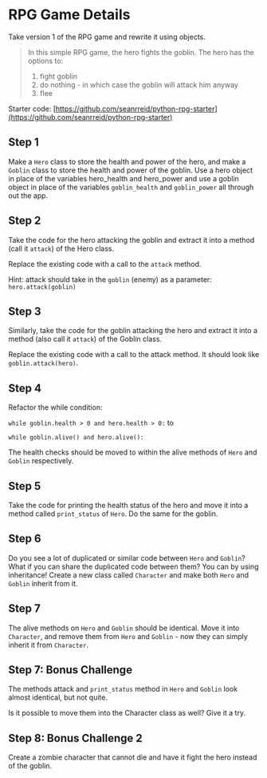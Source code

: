 # RPG Game Details

Take version 1 of the RPG game and rewrite it using objects.

> In this simple RPG game, the hero fights the goblin.
> The hero has the options to:
>
>    1. fight goblin
>    2. do nothing - in which case the goblin will attack him anyway
>    3. flee

Starter code: [https://github.com/seanrreid/python-rpg-starter](https://github.com/seanrreid/python-rpg-starter)

## Step 1

Make a `Hero` class to store the health and power of the hero, and make a `Goblin` class to store the health and power of the goblin. Use a hero object in place of the variables hero_health and hero_power and use a goblin object in place of the variables `goblin_health` and `goblin_power` all through out the app.

## Step 2

Take the code for the hero attacking the goblin and extract it into a method (call it `attack`) of the Hero class.

Replace the existing code with a call to the `attack` method.

Hint: attack should take in the `goblin` (enemy) as a parameter: `hero.attack(goblin)`

## Step 3

Similarly, take the code for the goblin attacking the hero and extract it into a method (also call it `attack`) of the Goblin class.

Replace the existing code with a call to the attack method. It should look like `goblin.attack(hero)`.

## Step 4

Refactor the while condition:

`while goblin.health > 0 and hero.health > 0:`
to

`while goblin.alive() and hero.alive():`

The health checks should be moved to within the alive methods of `Hero` and `Goblin` respectively.

## Step 5

Take the code for printing the health status of the hero and move it into a method called `print_status` of `Hero`. Do the same for the goblin.

## Step 6

Do you see a lot of duplicated or similar code between `Hero` and `Goblin`? What if you can share the duplicated code between them? You can by using inheritance! Create a new class called `Character` and make both `Hero` and `Goblin` inherit from it.

## Step 7

The alive methods on `Hero` and `Goblin` should be identical. Move it into `Character`, and remove them from `Hero` and `Goblin` - now they can simply inherit it from `Character`.

## Step 7: Bonus Challenge

The methods attack and `print_status` method in `Hero` and `Goblin` look almost identical, but not quite.

Is it possible to move them into the Character class as well? Give it a try.

## Step 8: Bonus Challenge 2

Create a zombie character that cannot die and have it fight the hero instead of the goblin.

